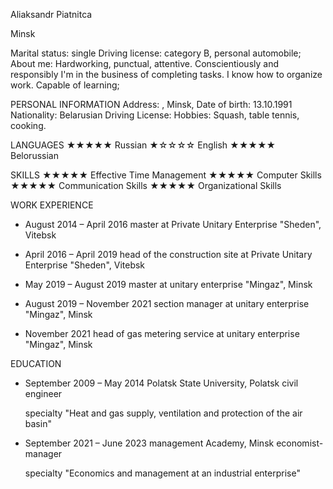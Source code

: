 Aliaksandr Piatnitca

Minsk

Marital status: single
Driving license: category B, personal
automobile;
About me: Hardworking, punctual, attentive. Conscientiously and responsibly
I'm in the business of completing tasks. I know how to organize
work. Capable of learning;

PERSONAL INFORMATION
  Address: , Minsk, 
  Date of birth: 13.10.1991 
  Nationality: Belarusian
  Driving License: 
  Hobbies: Squash, table tennis, cooking.

LANGUAGES
  ★★★★★ Russian
  ★☆☆☆☆ English
  ★★★★★ Belorussian

SKILLS
  ★★★★★ Effective Time Management
  ★★★★★ Computer Skills
  ★★★★★ Communication Skills
  ★★★★★ Organizational Skills

WORK EXPERIENCE
  * August 2014 – April 2016
    master at Private Unitary Enterprise "Sheden", Vitebsk

  * April 2016 – April 2019
    head of the construction site at Private Unitary Enterprise "Sheden", Vitebsk

  * May 2019 – August 2019
    master at unitary enterprise "Mingaz", Minsk

  * August 2019 – November 2021
    section manager at unitary enterprise "Mingaz", Minsk

  * November 2021
    head of gas metering service at unitary enterprise "Mingaz", Minsk


EDUCATION
  * September 2009 – May 2014
    Polatsk State University, Polatsk civil engineer

    specialty "Heat and gas supply, ventilation and protection of the air basin"
  * September 2021 – June 2023
    management Academy, Minsk economist-manager

    specialty "Economics and management at an industrial enterprise"

    
